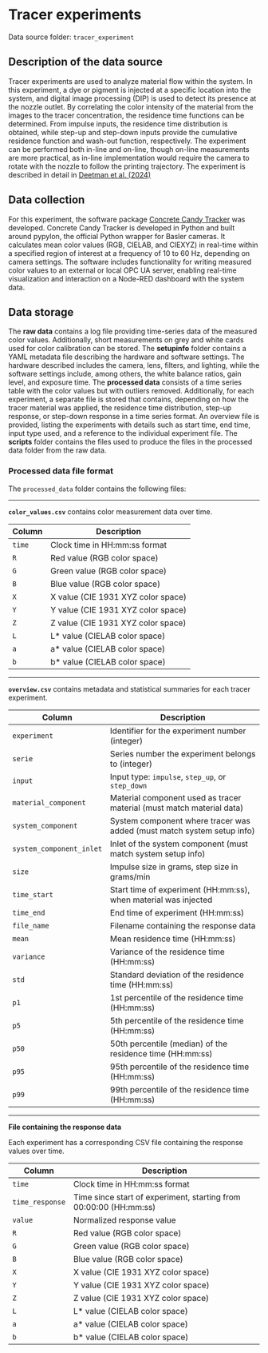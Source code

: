# Tracer experiments

Data source folder: `tracer_experiment`

## Description of the data source

Tracer experiments are used to analyze material flow within the system. In this experiment, a dye or pigment is injected at a specific location into the system, and digital image processing (DIP) is used to detect its presence at the nozzle outlet. By correlating the color intensity of the material from the images to the tracer concentration, the residence time functions can be determined. From impulse inputs, the residence time distribution is obtained, while step-up and step-down inputs provide the cumulative residence function and wash-out function, respectively. The experiment can be performed both in-line and on-line, though on-line measurements are more practical, as in-line implementation would require the camera to rotate with the nozzle to follow the printing trajectory. The experiment is described in detail in [Deetman et al. (2024)](https://doi.org/10.1617/s11527-024-02378-y)

## Data collection

For this experiment, the software package [Concrete Candy Tracker](https://github.com/3DCP-TUe/ConcreteCandyTracker) was developed. Concrete Candy Tracker is developed in Python and built around pypylon, the official Python wrapper for Basler cameras. It calculates mean color values (RGB, CIELAB, and CIEXYZ) in real-time within a specified region of interest at a frequency of 10 to 60 Hz, depending on camera settings. The software includes functionality for writing measured color values to an external or local OPC UA server, enabling real-time visualization and interaction on a Node-RED dashboard with the system data. 

## Data storage

The __raw data__ contains a log file providing time-series data of the measured color values. Additionally, short measurements on grey and white cards used for color calibration can be stored. The __setupinfo__ folder contains a YAML metadata file describing the hardware and software settings. The hardware described includes the camera, lens, filters, and lighting, while the software settings include, among others, the white balance ratios, gain level, and exposure time. The __processed data__ consists of a time series table with the color values but with outliers removed. Additionally, for each experiment, a separate file is stored that contains, depending on how the tracer material was applied, the residence time distribution, step-up response, or step-down response in a time series format. An overview file is provided, listing the experiments with details such as start time, end time, input type used, and a reference to the individual experiment file. The __scripts__ folder contains the files used to produce the files in the processed data folder from the raw data. 

### Processed data file format

The `processed_data` folder contains the following files:

---

**`color_values.csv`** contains color measurement data over time.

| Column     | Description                                      |
|------------|--------------------------------------------------|
| `time`     | Clock time in HH:mm:ss format                    |
| `R`        | Red value (RGB color space)                      |
| `G`        | Green value (RGB color space)                    |
| `B`        | Blue value (RGB color space)                     |
| `X`        | X value (CIE 1931 XYZ color space)               |
| `Y`        | Y value (CIE 1931 XYZ color space)               |
| `Z`        | Z value (CIE 1931 XYZ color space)               |
| `L`        | L* value (CIELAB color space)                    |
| `a`        | a* value (CIELAB color space)                    |
| `b`        | b* value (CIELAB color space)                    |

---

**`overview.csv`** contains metadata and statistical summaries for each tracer experiment.

| Column                     | Description                                                                 |
|----------------------------|-----------------------------------------------------------------------------|
| `experiment`               | Identifier for the experiment number (integer)                              |
| `serie`                    | Series number the experiment belongs to (integer)                           |
| `input`                    | Input type: `impulse`, `step_up`, or `step_down`                            |
| `material_component`       | Material component used as tracer material (must match material data)       |
| `system_component`         | System component where tracer was added (must match system setup info)      |
| `system_component_inlet`   | Inlet of the system component (must match system setup info)                |
| `size`                     | Impulse size in grams, step size in grams/min                               |
| `time_start`               | Start time of experiment (HH:mm:ss), when material was injected             |
| `time_end`                 | End time of experiment (HH:mm:ss)                                           |
| `file_name`                | Filename containing the response data                                       |
| `mean`                     | Mean residence time (HH:mm:ss)                                              |
| `variance`                 | Variance of the residence time (HH:mm:ss)                                   |
| `std`                      | Standard deviation of the residence time (HH:mm:ss)                         |
| `p1`                       | 1st percentile of the residence time (HH:mm:ss)                             |
| `p5`                       | 5th percentile of the residence time (HH:mm:ss)                             |
| `p50`                      | 50th percentile (median) of the residence time (HH:mm:ss)                   |
| `p95`                      | 95th percentile of the residence time (HH:mm:ss)                            |
| `p99`                      | 99th percentile of the residence time (HH:mm:ss)                            |

---

**File containing the response data**

Each experiment has a corresponding CSV file containing the response values over time.

| Column         | Description                                                              |
|----------------|--------------------------------------------------------------------------|
| `time`         | Clock time in HH:mm:ss format                                            |
| `time_response`| Time since start of experiment, starting from 00:00:00 (HH:mm:ss)        |
| `value`        | Normalized response value                                                |
| `R`            | Red value (RGB color space)                                              |
| `G`            | Green value (RGB color space)                                            |
| `B`            | Blue value (RGB color space)                                             |
| `X`            | X value (CIE 1931 XYZ color space)                                       |
| `Y`            | Y value (CIE 1931 XYZ color space)                                       |
| `Z`            | Z value (CIE 1931 XYZ color space)                                       |
| `L`            | L* value (CIELAB color space)                                            |
| `a`            | a* value (CIELAB color space)                                            |
| `b`            | b* value (CIELAB color space)                                            |

